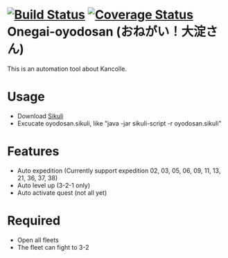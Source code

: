 [![Build Status](https://travis-ci.org/tantinevincent/Onegai-oyodosan.svg?branch=master)](https://travis-ci.org/tantinevincent/Onegai-oyodosan)
[![Coverage Status](https://coveralls.io/repos/tantinevincent/Onegai-oyodosan/badge.png?branch=master)](https://coveralls.io/r/tantinevincent/Onegai-oyodosan?branch=master)Onegai-oyodosan (おねがい！大淀さん)
===============

This is an automation tool about Kancolle.

Usage
=========
  - Download [Sikuli]
  - Excucate oyodosan.sikuli, like "java -jar sikuli-script -r oyodosan.sikuli"

Features
========
  - Auto expedition (Currently support expedition 02, 03, 05, 06, 09, 11, 13, 21, 36, 37, 38)
  - Auto level up (3-2-1 only)
  - Auto activate quest (not all yet)
  
Required
========
  - Open all fleets
  - The fleet can fight to 3-2

[sikuli]:http://www.sikuli.org/
